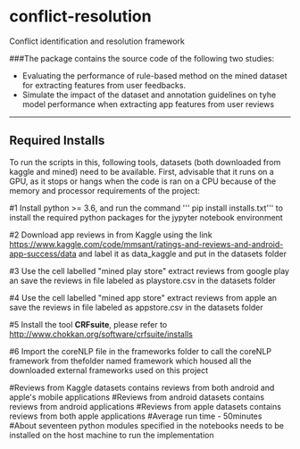 # conflict-resolution
Conflict identification and resolution framework

###The package contains the source code of the following two studies: 
- Evaluating the performance of rule-based method on the mined dataset for extracting features from user feedbacks. 
- Simulate the impact of the dataset and annotation guidelines on tyhe model performance when extracting app features from user reviews

---

## Required Installs

To run the scripts in this, following tools, datasets (both downloaded from kaggle and mined) need to be available. First, advisable that it runs on a GPU, as it stops or hangs when the code is ran on a CPU because of the memory and processor requirements of the project:

#1 Install python >= 3.6, and run the command ''' pip install installs.txt''' to install the required python packages for the jypyter notebook environment

#2 Download app reviews in from Kaggle using the link https://www.kaggle.com/code/mmsant/ratings-and-reviews-and-android-app-success/data and label it as data_kaggle and put in the datasets folder

#3 Use the cell labelled "mined play store" extract reviews from google play an save the reviews in file labeled as playstore.csv in the datasets folder

#4 Use the cell labelled "mined app store" extract reviews from apple an save the reviews in file labeled as appstore.csv in the datasets folder

#5 Install the tool **CRFsuite**, please refer to http://www.chokkan.org/software/crfsuite/installs

#6 Import the coreNLP file in the frameworks folder to call the coreNLP framework from thefolder named framework which housed all the downloaded external frameworks used on this project

#Reviews from Kaggle datasets contains reviews from both android and apple's mobile applications
#Reviews from android datasets contains reviews from android applications 
#Reviews from apple datasets contains reviews from both apple applications
#Average run time - 50minutes
#About seventeen python modules specified in the notebooks needs to be installed on the host machine to run the implementation
